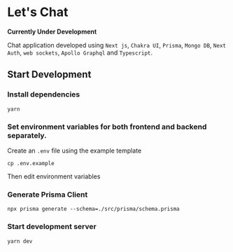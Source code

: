 # Let's Chat

**Currently Under Development**

Chat application developed using `Next js`, `Chakra UI`, `Prisma`, `Mongo DB`, `Next Auth`, `web sockets`, `Apollo Graphql` and `Typescript`.

## Start Development

### Install dependencies

```
yarn
```

### Set environment variables for both frontend and backend separately.

Create an `.env` file using the example template

```
cp .env.example
```

Then edit environment variables

### Generate Prisma Client

```
npx prisma generate --schema=./src/prisma/schema.prisma
```

### Start development server

```
yarn dev
```
